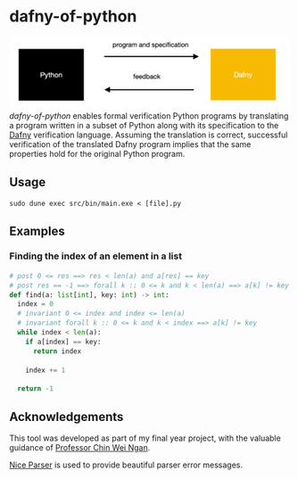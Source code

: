 # dafny-of-python
![tool overview](tool_overview.png)
*dafny-of-python* enables formal verification Python programs by translating a program written in a subset of Python along with its specification to the [Dafny](https://github.com/dafny-lang/dafny) verification language. Assuming the translation is correct, successful verification of the translated Dafny program implies that the same properties hold for the original Python program.

## Usage
```
sudo dune exec src/bin/main.exe < [file].py
```

## Examples

### Finding the index of an element in a list
```Python
# post 0 <= res ==> res < len(a) and a[res] == key
# post res == -1 ==> forall k :: 0 <= k and k < len(a) ==> a[k] != key
def find(a: list[int], key: int) -> int:
  index = 0
  # invariant 0 <= index and index <= len(a)
  # invariant forall k :: 0 <= k and k < index ==> a[k] != key
  while index < len(a):
    if a[index] == key:
      return index
    
    index += 1
  
  return -1
```

## Acknowledgements
This tool was developed as part of my final year project, with the valuable guidance of [Professor Chin Wei Ngan](https://www.comp.nus.edu.sg/cs/bio/chinwn/).

[Nice Parser](https://github.com/smolkaj/nice-parser) is used to provide beautiful parser error messages.

